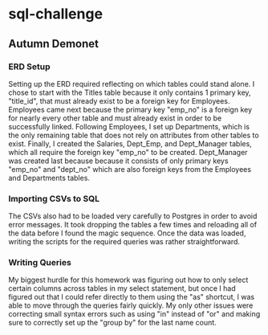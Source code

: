 # sql-challenge
## Autumn Demonet

### ERD Setup
Setting up the ERD required reflecting on which tables could stand alone. I chose to start with the Titles table because it only contains 1 primary key, "title_id", that must already exist to be a foreign key for Employees. Employees came next because the primary key "emp_no" is a foreign key for nearly every other table and must already exist in order to be successfully linked. Following Employees, I set up Departments, which is the only remaining table that does not rely on attributes from other tables to exist. Finally, I created the Salaries, Dept_Emp, and Dept_Manager tables, which all require the foreign key "emp_no" to be created. Dept_Manager was created last because because it consists of only primary keys "emp_no" and "dept_no" which are also foreign keys from the Employees and Departments tables.

### Importing CSVs to SQL
The CSVs also had to be loaded very carefully to Postgres in order to avoid error messages. It took dropping the tables a few times and reloading all of the data before I found the magic sequence. Once the data was loaded, writing the scripts for the required queries was rather straightforward.

### Writing Queries
My biggest hurdle for this homework was figuring out how to only select certain columns across tables in my select statement, but once I had figured out that I could refer directly to them using the "as" shortcut, I was able to move through the queries fairly quickly. My only other issues were correcting small syntax errors such as using "in" instead of "or" and making sure to correctly set up the "group by" for the last name count.